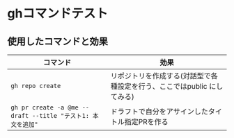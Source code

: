 # ghコマンドテスト

## 使用したコマンドと効果
|コマンド|効果|
|---|---|
|`gh repo create`|リポジトリを作成する(対話型で各種設定を行う、ここではpublic にしてみる)|
|`gh pr create -a @me --draft --title "テスト1: 本文を追加"`|ドラフトで自分をアサインしたタイトル指定PRを作る|
